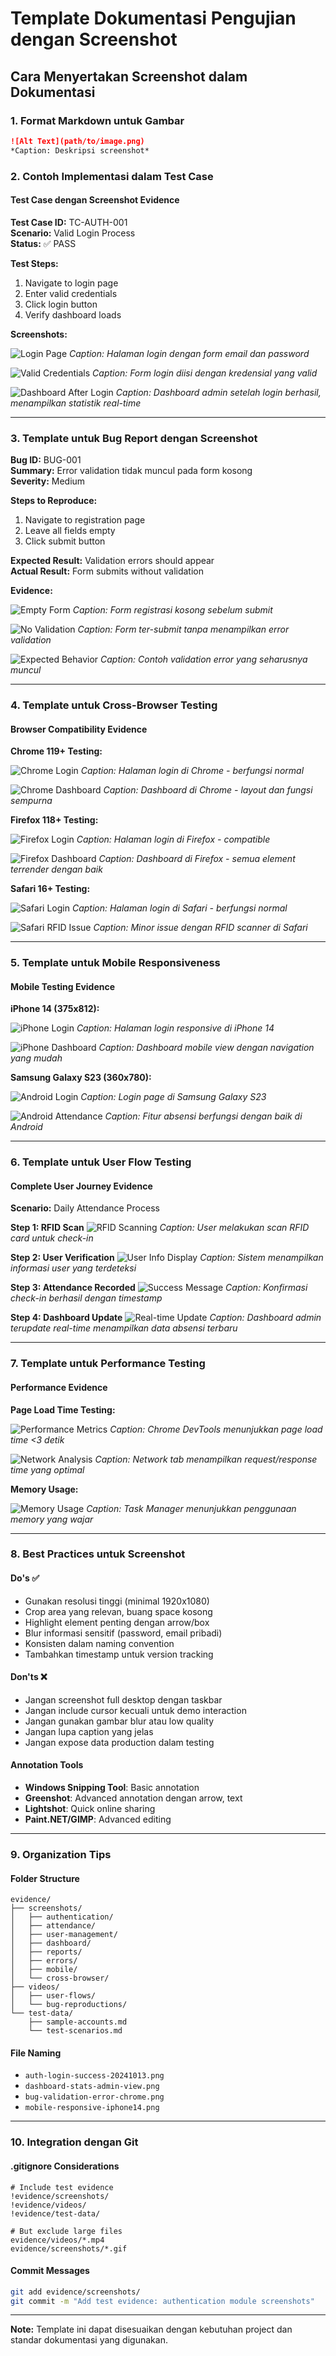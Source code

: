 # Template Dokumentasi Pengujian dengan Screenshot

## Cara Menyertakan Screenshot dalam Dokumentasi

### 1. Format Markdown untuk Gambar

```markdown
![Alt Text](path/to/image.png)
*Caption: Deskripsi screenshot*
```

### 2. Contoh Implementasi dalam Test Case

#### Test Case dengan Screenshot Evidence

**Test Case ID:** TC-AUTH-001  
**Scenario:** Valid Login Process  
**Status:** ✅ PASS

**Test Steps:**
1. Navigate to login page
2. Enter valid credentials
3. Click login button
4. Verify dashboard loads

**Screenshots:**

![Login Page](evidence/screenshots/authentication/login-page.png)
*Caption: Halaman login dengan form email dan password*

![Valid Credentials](evidence/screenshots/authentication/login-valid-input.png)
*Caption: Form login diisi dengan kredensial yang valid*

![Dashboard After Login](evidence/screenshots/authentication/login-success-dashboard.png)
*Caption: Dashboard admin setelah login berhasil, menampilkan statistik real-time*

---

### 3. Template untuk Bug Report dengan Screenshot

**Bug ID:** BUG-001  
**Summary:** Error validation tidak muncul pada form kosong  
**Severity:** Medium  

**Steps to Reproduce:**
1. Navigate to registration page
2. Leave all fields empty
3. Click submit button

**Expected Result:** Validation errors should appear  
**Actual Result:** Form submits without validation  

**Evidence:**

![Empty Form](evidence/screenshots/errors/empty-form-bug.png)
*Caption: Form registrasi kosong sebelum submit*

![No Validation](evidence/screenshots/errors/no-validation-error.png)
*Caption: Form ter-submit tanpa menampilkan error validation*

![Expected Behavior](evidence/screenshots/errors/expected-validation.png)
*Caption: Contoh validation error yang seharusnya muncul*

---

### 4. Template untuk Cross-Browser Testing

#### Browser Compatibility Evidence

**Chrome 119+ Testing:**

![Chrome Login](evidence/screenshots/cross-browser/chrome-login.png)
*Caption: Halaman login di Chrome - berfungsi normal*

![Chrome Dashboard](evidence/screenshots/cross-browser/chrome-dashboard.png)
*Caption: Dashboard di Chrome - layout dan fungsi sempurna*

**Firefox 118+ Testing:**

![Firefox Login](evidence/screenshots/cross-browser/firefox-login.png)
*Caption: Halaman login di Firefox - compatible*

![Firefox Dashboard](evidence/screenshots/cross-browser/firefox-dashboard.png)
*Caption: Dashboard di Firefox - semua element terrender dengan baik*

**Safari 16+ Testing:**

![Safari Login](evidence/screenshots/cross-browser/safari-login.png)
*Caption: Halaman login di Safari - berfungsi normal*

![Safari RFID Issue](evidence/screenshots/cross-browser/safari-rfid-issue.png)
*Caption: Minor issue dengan RFID scanner di Safari*

---

### 5. Template untuk Mobile Responsiveness

#### Mobile Testing Evidence

**iPhone 14 (375x812):**

![iPhone Login](evidence/screenshots/mobile/iphone-login.png)
*Caption: Halaman login responsive di iPhone 14*

![iPhone Dashboard](evidence/screenshots/mobile/iphone-dashboard.png)
*Caption: Dashboard mobile view dengan navigation yang mudah*

**Samsung Galaxy S23 (360x780):**

![Android Login](evidence/screenshots/mobile/android-login.png)
*Caption: Login page di Samsung Galaxy S23*

![Android Attendance](evidence/screenshots/mobile/android-attendance.png)
*Caption: Fitur absensi berfungsi dengan baik di Android*

---

### 6. Template untuk User Flow Testing

#### Complete User Journey Evidence

**Scenario:** Daily Attendance Process

**Step 1: RFID Scan**
![RFID Scanning](evidence/screenshots/attendance/rfid-scan-process.png)
*Caption: User melakukan scan RFID card untuk check-in*

**Step 2: User Verification**
![User Info Display](evidence/screenshots/attendance/user-verification.png)
*Caption: Sistem menampilkan informasi user yang terdeteksi*

**Step 3: Attendance Recorded**
![Success Message](evidence/screenshots/attendance/checkin-success.png)
*Caption: Konfirmasi check-in berhasil dengan timestamp*

**Step 4: Dashboard Update**
![Real-time Update](evidence/screenshots/dashboard/realtime-update.png)
*Caption: Dashboard admin terupdate real-time menampilkan data absensi terbaru*

---

### 7. Template untuk Performance Testing

#### Performance Evidence

**Page Load Time Testing:**

![Performance Metrics](evidence/screenshots/performance/page-load-metrics.png)
*Caption: Chrome DevTools menunjukkan page load time <3 detik*

![Network Analysis](evidence/screenshots/performance/network-analysis.png)
*Caption: Network tab menampilkan request/response time yang optimal*

**Memory Usage:**

![Memory Usage](evidence/screenshots/performance/memory-usage.png)
*Caption: Task Manager menunjukkan penggunaan memory yang wajar*

---

### 8. Best Practices untuk Screenshot

#### Do's ✅
- Gunakan resolusi tinggi (minimal 1920x1080)
- Crop area yang relevan, buang space kosong
- Highlight element penting dengan arrow/box
- Blur informasi sensitif (password, email pribadi)
- Konsisten dalam naming convention
- Tambahkan timestamp untuk version tracking

#### Don'ts ❌
- Jangan screenshot full desktop dengan taskbar
- Jangan include cursor kecuali untuk demo interaction
- Jangan gunakan gambar blur atau low quality
- Jangan lupa caption yang jelas
- Jangan expose data production dalam testing

#### Annotation Tools
- **Windows Snipping Tool**: Basic annotation
- **Greenshot**: Advanced annotation dengan arrow, text
- **Lightshot**: Quick online sharing
- **Paint.NET/GIMP**: Advanced editing

---

### 9. Organization Tips

#### Folder Structure
```
evidence/
├── screenshots/
│   ├── authentication/
│   ├── attendance/
│   ├── user-management/
│   ├── dashboard/
│   ├── reports/
│   ├── errors/
│   ├── mobile/
│   └── cross-browser/
├── videos/
│   ├── user-flows/
│   └── bug-reproductions/
└── test-data/
    ├── sample-accounts.md
    └── test-scenarios.md
```

#### File Naming
- `auth-login-success-20241013.png`
- `dashboard-stats-admin-view.png`
- `bug-validation-error-chrome.png`
- `mobile-responsive-iphone14.png`

---

### 10. Integration dengan Git

#### .gitignore Considerations
```gitignore
# Include test evidence
!evidence/screenshots/
!evidence/videos/
!evidence/test-data/

# But exclude large files
evidence/videos/*.mp4
evidence/screenshots/*.gif
```

#### Commit Messages
```bash
git add evidence/screenshots/
git commit -m "Add test evidence: authentication module screenshots"
```

---

**Note:** Template ini dapat disesuaikan dengan kebutuhan project dan standar dokumentasi yang digunakan.

